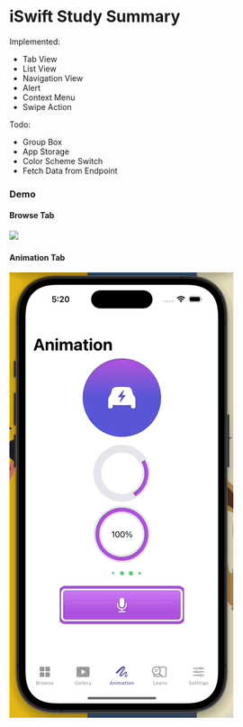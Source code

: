 #  iSwift Study Summary

Implemented:
- Tab View
- List View
- Navigation View
- Alert
- Context Menu
- Swipe Action

Todo:
- Group Box
- App Storage
- Color Scheme Switch
- Fetch Data from Endpoint

### Demo

#### Browse Tab
![](https://github.com/ddikodroid/iswift-study-summary-swiftui/blob/master/demo.gif)


#### Animation Tab
![](https://github.com/ddikodroid/iswift-study-summary-swiftui/blob/master/demo-animation.gif)
